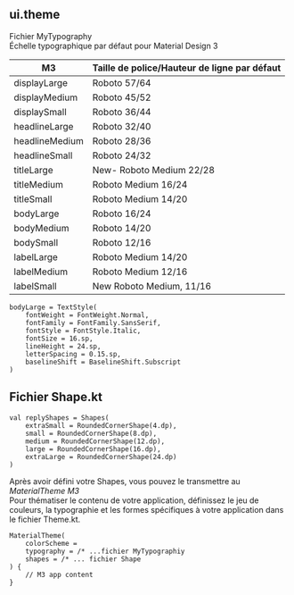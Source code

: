 ## ui.theme

Fichier MyTypography<br>
Échelle typographique par défaut pour Material Design 3<br>

|M3 |Taille de police/Hauteur de ligne par défaut|
| --- | --- |
|displayLarge |Roboto 57/64|
|displayMedium |Roboto 45/52|
|displaySmall |Roboto 36/44|
|headlineLarge |Roboto 32/40|
|headlineMedium |Roboto 28/36|
|headlineSmall |Roboto 24/32|
|titleLarge |New- Roboto Medium 22/28|
|titleMedium |Roboto Medium 16/24|
|titleSmall |Roboto Medium 14/20|
|bodyLarge |Roboto 16/24|
|bodyMedium |Roboto 14/20|
|bodySmall |Roboto 12/16|
|labelLarge |Roboto Medium 14/20|
|labelMedium |Roboto Medium 12/16|
|labelSmall |New Roboto Medium, 11/16|

```
bodyLarge = TextStyle(
    fontWeight = FontWeight.Normal,
    fontFamily = FontFamily.SansSerif,
    fontStyle = FontStyle.Italic,
    fontSize = 16.sp,
    lineHeight = 24.sp,
    letterSpacing = 0.15.sp,
    baselineShift = BaselineShift.Subscript
)
```
## Fichier Shape.kt
```
val replyShapes = Shapes(
    extraSmall = RoundedCornerShape(4.dp),
    small = RoundedCornerShape(8.dp),
    medium = RoundedCornerShape(12.dp),
    large = RoundedCornerShape(16.dp),
    extraLarge = RoundedCornerShape(24.dp)
)
```

<p>Après avoir défini votre Shapes, vous pouvez le transmettre au <i>MaterialTheme M3</i><br>
Pour thématiser le contenu de votre application, définissez le jeu de couleurs, la typographie et les formes spécifiques à votre application dans le fichier Theme.kt.</p>

```
MaterialTheme(
    colorScheme = 
    typography = /* ...fichier MyTypographiy
    shapes = /* ... fichier Shape
) {
    // M3 app content
}
```

